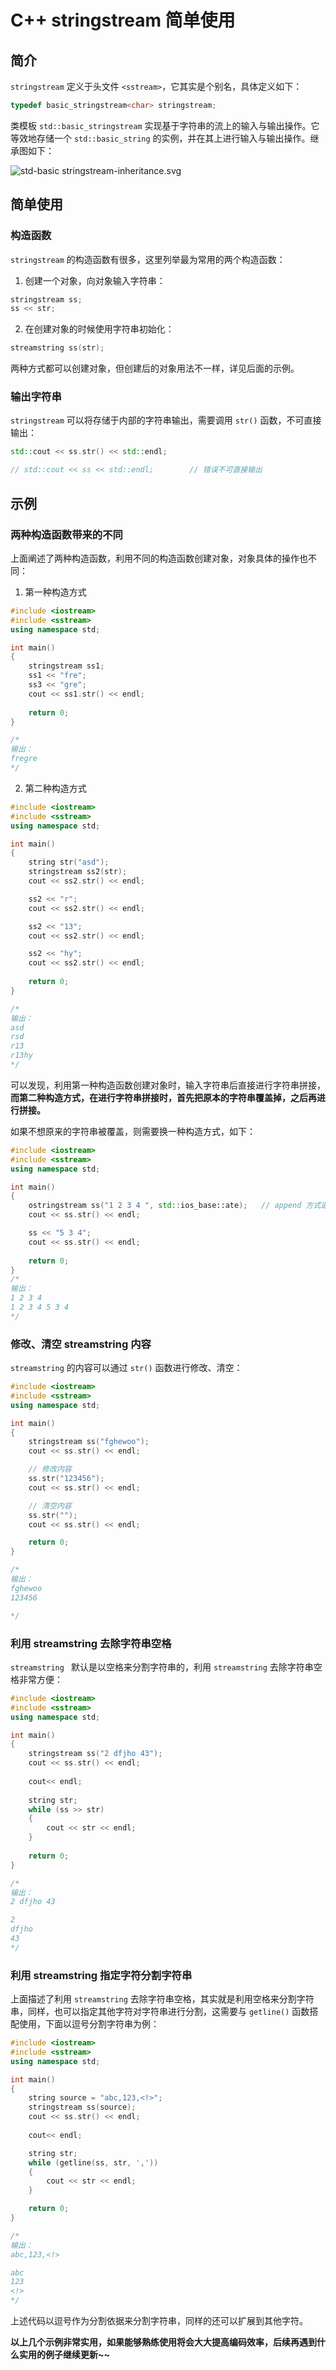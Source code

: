 # C++ stringstream 简单使用

## 简介

`stringstream` 定义于头文件 `<sstream>`，它其实是个别名，具体定义如下：

```cpp
typedef basic_stringstream<char> stringstream;
```

类模板 `std::basic_stringstream` 实现基于字符串的流上的输入与输出操作。它等效地存储一个 `std::basic_string` 的实例，并在其上进行输入与输出操作。继承图如下：

![std-basic stringstream-inheritance.svg](Image/std-basic_stringstream-inheritance.svg)

## 简单使用

### 构造函数

`stringstream`  的构造函数有很多，这里列举最为常用的两个构造函数：

1. 创建一个对象，向对象输入字符串：

```cpp
stringstream ss;
ss << str;
```

2. 在创建对象的时候使用字符串初始化：

```cpp
streamstring ss(str);
```

两种方式都可以创建对象，但创建后的对象用法不一样，详见后面的示例。

### 输出字符串

`stringstream`  可以将存储于内部的字符串输出，需要调用 `str()` 函数，不可直接输出：

```cpp
std::cout << ss.str() << std::endl;

// std::cout << ss << std::endl; 		// 错误不可直接输出
```

## 示例

### 两种构造函数带来的不同

上面阐述了两种构造函数，利用不同的构造函数创建对象，对象具体的操作也不同：

1. 第一种构造方式

```cpp
#include <iostream>
#include <sstream>
using namespace std;

int main()
{
    stringstream ss1;
    ss1 << "fre";
    ss3 << "gre";
    cout << ss1.str() << endl;
    
    return 0;
}

/*
输出：
fregre
*/
```

2. 第二种构造方式

```cpp
#include <iostream>
#include <sstream>
using namespace std;

int main()
{
    string str("asd");
    stringstream ss2(str);
    cout << ss2.str() << endl;

    ss2 << "r";
    cout << ss2.str() << endl;

    ss2 << "13";
    cout << ss2.str() << endl;

    ss2 << "hy";
    cout << ss2.str() << endl;
    
    return 0;
}

/*
输出：
asd
rsd
r13
r13hy
*/
```

可以发现，利用第一种构造函数创建对象时，输入字符串后直接进行字符串拼接，**而第二种构造方式，在进行字符串拼接时，首先把原本的字符串覆盖掉，之后再进行拼接。**

如果不想原来的字符串被覆盖，则需要换一种构造方式，如下：

```cpp
#include <iostream>
#include <sstream>
using namespace std;

int main()
{
    ostringstream ss("1 2 3 4 ", std::ios_base::ate);	// append 方式追加
    cout << ss.str() << endl;

    ss << "5 3 4";
    cout << ss.str() << endl;
    
    return 0;
}
/*
输出：
1 2 3 4 
1 2 3 4 5 3 4
*/
```

### 修改、清空 streamstring 内容

`streamstring` 的内容可以通过 `str()` 函数进行修改、清空：

```cpp
#include <iostream>
#include <sstream>
using namespace std;

int main()
{
    stringstream ss("fghewoo");
    cout << ss.str() << endl;

    // 修改内容
    ss.str("123456");
    cout << ss.str() << endl;

    // 清空内容
    ss.str("");
    cout << ss.str() << endl;

    return 0;
}

/*
输出：
fghewoo
123456

*/
```

### 利用 streamstring 去除字符串空格

`streamstring ` 默认是以空格来分割字符串的，利用 `streamstring` 去除字符串空格非常方便：

```cpp
#include <iostream>
#include <sstream>
using namespace std;

int main()
{
    stringstream ss("2 dfjho 43");
    cout << ss.str() << endl;
    
	cout<< endl;
    
    string str;
    while (ss >> str)
    {
        cout << str << endl;
    }
    
    return 0;
}

/*
输出：
2 dfjho 43

2 
dfjho 
43
*/
```

### 利用 streamstring 指定字符分割字符串

上面描述了利用 `streamstring` 去除字符串空格，其实就是利用空格来分割字符串，同样，也可以指定其他字符对字符串进行分割，这需要与 `getline()` 函数搭配使用，下面以逗号分割字符串为例：

```cpp
#include <iostream>
#include <sstream>
using namespace std;

int main()
{
    string source = "abc,123,<!>";
    stringstream ss(source);
    cout << ss.str() << endl;
    
	cout<< endl;

    string str;
    while (getline(ss, str, ','))
    {
        cout << str << endl;
    }

    return 0;
}

/*
输出：
abc,123,<!>

abc
123
<!>
*/
```

上述代码以逗号作为分割依据来分割字符串，同样的还可以扩展到其他字符。



**以上几个示例非常实用，如果能够熟练使用将会大大提高编码效率，后续再遇到什么实用的例子继续更新~~**